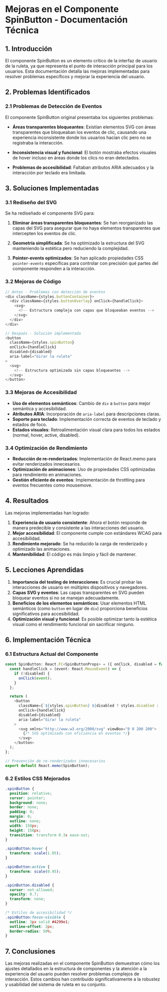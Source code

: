 # Mejoras en el Componente SpinButton - Documentación Técnica

## 1. Introducción

El componente SpinButton es un elemento crítico de la interfaz de usuario de la ruleta, ya que representa el punto de interacción principal para los usuarios. Esta documentación detalla las mejoras implementadas para resolver problemas específicos y mejorar la experiencia del usuario.

## 2. Problemas Identificados

### 2.1 Problemas de Detección de Eventos

El componente SpinButton original presentaba los siguientes problemas:

- **Áreas transparentes bloqueantes**: Existían elementos SVG con áreas transparentes que bloqueaban los eventos de clic, causando una experiencia inconsistente donde los usuarios hacían clic pero no se registraba la interacción.

- **Inconsistencia visual y funcional**: El botón mostraba efectos visuales de hover incluso en áreas donde los clics no eran detectados.

- **Problemas de accesibilidad**: Faltaban atributos ARIA adecuados y la interacción por teclado era limitada.

## 3. Soluciones Implementadas

### 3.1 Rediseño del SVG

Se ha rediseñado el componente SVG para:

1. **Eliminar áreas transparentes bloqueantes**: Se han reorganizado las capas del SVG para asegurar que no haya elementos transparentes que intercepten los eventos de clic.

2. **Geometría simplificada**: Se ha optimizado la estructura del SVG manteniendo la estética pero reduciendo la complejidad.

3. **Pointer-events optimizados**: Se han aplicado propiedades CSS `pointer-events` específicas para controlar con precisión qué partes del componente responden a la interacción.

### 3.2 Mejoras de Código

```typescript
// Antes - Problemas con detección de eventos
<div className={styles.buttonContainer}>
  <div className={styles.buttonOverlay} onClick={handleClick}>
    <svg>
      <!-- Estructura compleja con capas que bloqueaban eventos -->
    </svg>
  </div>
</div>

// Después - Solución implementada
<button 
  className={styles.spinButton}
  onClick={handleClick}
  disabled={disabled}
  aria-label="Girar la ruleta"
>
  <svg>
    <!-- Estructura optimizada sin capas bloqueantes -->
  </svg>
</button>
```

### 3.3 Mejoras de Accesibilidad

- **Uso de elementos semánticos**: Cambio de `div` a `button` para mejor semántica y accesibilidad.
- **Atributos ARIA**: Incorporación de `aria-label` para descripciones claras.
- **Soporte para teclado**: Implementación correcta de eventos de teclado y estados de foco.
- **Estados visuales**: Retroalimentación visual clara para todos los estados (normal, hover, active, disabled).

### 3.4 Optimización de Rendimiento

- **Reducción de re-renderizados**: Implementación de React.memo para evitar renderizados innecesarios.
- **Optimización de animaciones**: Uso de propiedades CSS optimizadas para rendimiento en animaciones.
- **Gestión eficiente de eventos**: Implementación de throttling para eventos frecuentes como mousemove.

## 4. Resultados

Las mejoras implementadas han logrado:

1. **Experiencia de usuario consistente**: Ahora el botón responde de manera predecible y consistente a las interacciones del usuario.
2. **Mejor accesibilidad**: El componente cumple con estándares WCAG para accesibilidad.
3. **Rendimiento mejorado**: Se ha reducido la carga de renderizado y optimizado las animaciones.
4. **Mantenibilidad**: El código es más limpio y fácil de mantener.

## 5. Lecciones Aprendidas

1. **Importancia del testing de interacciones**: Es crucial probar las interacciones de usuario en múltiples dispositivos y navegadores.
2. **Capas SVG y eventos**: Las capas transparentes en SVG pueden bloquear eventos si no se manejan adecuadamente.
3. **Beneficios de los elementos semánticos**: Usar elementos HTML semánticos (como `button` en lugar de `div`) proporciona beneficios significativos para accesibilidad.
4. **Optimización visual y funcional**: Es posible optimizar tanto la estética visual como el rendimiento funcional sin sacrificar ninguno.

## 6. Implementación Técnica

### 6.1 Estructura Actual del Componente

```typescript
const SpinButton: React.FC<SpinButtonProps> = ({ onClick, disabled = false }) => {
  const handleClick = (event: React.MouseEvent) => {
    if (!disabled) {
      onClick(event);
    }
  };

  return (
    <button
      className={`${styles.spinButton} ${disabled ? styles.disabled : ''}`}
      onClick={handleClick}
      disabled={disabled}
      aria-label="Girar la ruleta"
    >
      <svg xmlns="http://www.w3.org/2000/svg" viewBox="0 0 200 200">
        {/* SVG optimizado con eficiencia en eventos */}
      </svg>
    </button>
  );
};

// Prevención de re-renderizados innecesarios
export default React.memo(SpinButton);
```

### 6.2 Estilos CSS Mejorados

```css
.spinButton {
  position: relative;
  cursor: pointer;
  background: none;
  border: none;
  padding: 0;
  margin: 0;
  outline: none;
  width: 150px;
  height: 150px;
  transition: transform 0.3s ease-out;
}

.spinButton:hover {
  transform: scale(1.05);
}

.spinButton:active {
  transform: scale(0.95);
}

.spinButton.disabled {
  cursor: not-allowed;
  opacity: 0.7;
  transform: none;
}

/* Estilos de accesibilidad */
.spinButton:focus-visible {
  outline: 3px solid #4299e1;
  outline-offset: 2px;
  border-radius: 50%;
}
```

## 7. Conclusiones

Las mejoras realizadas en el componente SpinButton demuestran cómo los ajustes detallados en la estructura de componentes y la atención a la experiencia del usuario pueden resolver problemas complejos de interacción. Estos cambios han contribuido significativamente a la robustez y usabilidad del sistema de ruleta en su conjunto.
